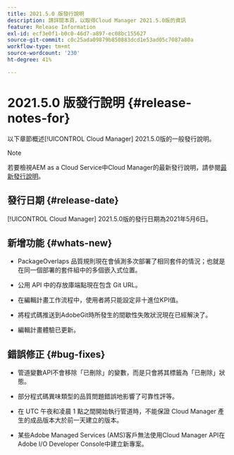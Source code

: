 ```yaml
---
title: 2021.5.0 版發行說明
description: 請詳閱本頁，以取得Cloud Manager 2021.5.0版的資訊
feature: Release Information
exl-id: ecf3e0f1-b0c0-46d7-a897-ec08bc155627
source-git-commit: c0c25ada09879b850883dcd1e53ad05c7087a80a
workflow-type: tm+mt
source-wordcount: '230'
ht-degree: 41%

---
```


# 2021.5.0 版發行說明 {#release-notes-for}

以下章節概述[!UICONTROL Cloud Manager] 2021.5.0版的一般發行說明。

>[!NOTE]
>若要檢視AEM as a Cloud Service中Cloud Manager的最新發行說明，請參閱[最新發行說明](https://experienceleague.adobe.com/docs/experience-manager-cloud-service/onboarding/getting-access/release-notes-cloud-manager/release-notes-cm-current.html?lang=en#getting-access)。

## 發行日期 {#release-date}

[!UICONTROL Cloud Manager] 2021.5.0版的發行日期為2021年5月6日。

## 新增功能 {#whats-new}

* PackageOverlaps 品質規則現在會偵測多次部署了相同套件的情況；也就是在同一個部署的套件組中的多個嵌入式位置。

* 公用 API 中的存放庫端點現在包含 Git URL。

* 在編輯計畫工作流程中，使用者將只能設定非十進位KPI值。

* 將程式碼推送到AdobeGit時所發生的間歇性失敗狀況現在已經解決了。

* 編輯計畫體驗已更新。

## 錯誤修正 {#bug-fixes}

* 管道變數API不會移除「已刪除」的變數，而是只會將其標籤為「已刪除」狀態。

* 部分程式碼異味類型的品質問題錯誤地影響了可靠性評等。

* 在 UTC 午夜和凌晨 1 點之間開始執行管道時，不能保證 Cloud Manager 產生的成品版本大於前一天建立的版本。

* 某些Adobe Managed Services (AMS)客戶無法使用Cloud Manager API在Adobe I/O Developer Console中建立新專案。
